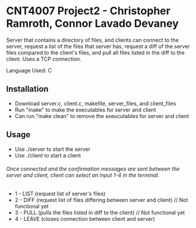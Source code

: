 # CNT4007 Project2 - Christopher Ramroth, Connor Lavado Devaney

Server that contains a directory of files, and clients can connect to the server, request a list of the files that server has, request a diff of the server files compared to the client's files, and pull all files listed in the diff to the client. Uses a TCP connection.

Language Used: C

## Installation

- Download server.c, client.c, makefile, server_files, and client_files
- Run "make" to make the executables for server and client
- Can run "make clean" to remove the exeucutables for server and client

## Usage

- Use ./server to start the server
- Use ./client to start a client

###### Once connected and the confirmation messages are sent between the server and client, client can select an input 1-4 in the terminal.

- 1 - LIST (request list of server's files)
- 2 - DIFF (request list of files differing between server and client) // Not functional yet
- 3 - PULL (pulls the files listed in diff to the client) // Not functional yet
- 4 - LEAVE (closes connection between client and server)


